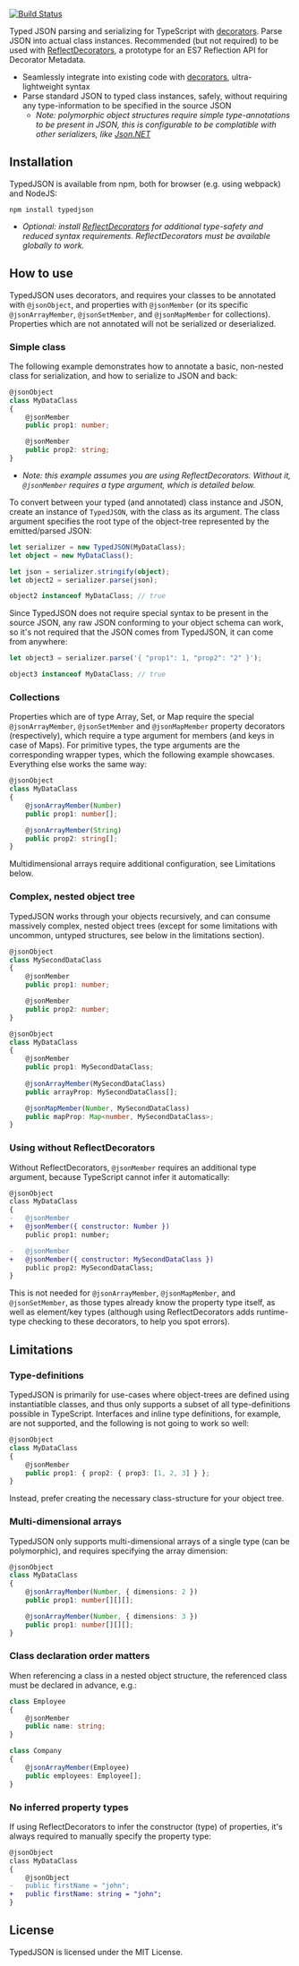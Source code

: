 [![Build Status](https://travis-ci.com/Neos3452/TypedJSON.svg?branch=master)](https://travis-ci.com/Neos3452/TypedJSON)

Typed JSON parsing and serializing for TypeScript with [decorators](https://github.com/Microsoft/TypeScript-Handbook/blob/master/pages/Decorators.md). Parse JSON into actual class instances. Recommended (but not required) to be used with [ReflectDecorators](https://github.com/rbuckton/ReflectDecorators), a prototype for an ES7 Reflection API for Decorator Metadata.

 - Seamlessly integrate into existing code with [decorators](https://github.com/Microsoft/TypeScript-Handbook/blob/master/pages/Decorators.md), ultra-lightweight syntax
 - Parse standard JSON to typed class instances, safely, without requiring any type-information to be specified in the source JSON
   - _Note: polymorphic object structures require simple type-annotations to be present in JSON, this is configurable to be complatible with other serializers, like [Json.NET](https://www.newtonsoft.com/json)_
 
## Installation

TypedJSON is available from npm, both for browser (e.g. using webpack) and NodeJS:

```
npm install typedjson
```

 - _Optional: install [ReflectDecorators](https://github.com/rbuckton/ReflectDecorators) for additional type-safety and reduced syntax requirements. ReflectDecorators must be available globally to work._

## How to use

TypedJSON uses decorators, and requires your classes to be annotated with `@jsonObject`, and properties with `@jsonMember` (or its specific `@jsonArrayMember`, `@jsonSetMember`, and `@jsonMapMember` for collections). Properties which are not annotated will not be serialized or deserialized.

### Simple class

The following example demonstrates how to annotate a basic, non-nested class for serialization, and how to serialize to JSON and back:

```ts
@jsonObject
class MyDataClass
{
    @jsonMember
    public prop1: number;

    @jsonMember
    public prop2: string;
}
```

 - _Note: this example assumes you are using ReflectDecorators. Without it, `@jsonMember` requires a type argument, which is detailed below._

To convert between your typed (and annotated) class instance and JSON, create an instance of `TypedJSON`, with the class as its argument. The class argument specifies the root type of the object-tree represented by the emitted/parsed JSON:

```ts
let serializer = new TypedJSON(MyDataClass);
let object = new MyDataClass();

let json = serializer.stringify(object);
let object2 = serializer.parse(json);

object2 instanceof MyDataClass; // true
```

Since TypedJSON does not require special syntax to be present in the source JSON, any raw JSON conforming to your object schema can work, so it's not required that the JSON comes from TypedJSON, it can come from anywhere:

```ts
let object3 = serializer.parse('{ "prop1": 1, "prop2": "2" }');

object3 instanceof MyDataClass; // true
```

### Collections

Properties which are of type Array, Set, or Map require the special `@jsonArrayMember`, `@jsonSetMember` and `@jsonMapMember` property decorators (respectively), which require a type argument for members (and keys in case of Maps). For primitive types, the type arguments are the corresponding wrapper types, which the following example showcases. Everything else works the same way:

```ts
@jsonObject
class MyDataClass
{
    @jsonArrayMember(Number)
    public prop1: number[];

    @jsonArrayMember(String)
    public prop2: string[];
}
```

Multidimensional arrays require additional configuration, see Limitations below.

### Complex, nested object tree

TypedJSON works through your objects recursively, and can consume massively complex, nested object trees (except for some limitations with uncommon, untyped structures, see below in the limitations section).

```ts
@jsonObject
class MySecondDataClass
{
    @jsonMember
    public prop1: number;

    @jsonMember
    public prop2: number;
}

@jsonObject
class MyDataClass
{
    @jsonMember
    public prop1: MySecondDataClass;
    
    @jsonArrayMember(MySecondDataClass)
    public arrayProp: MySecondDataClass[];

    @jsonMapMember(Number, MySecondDataClass)
    public mapProp: Map<number, MySecondDataClass>;
}
```

### Using without ReflectDecorators

Without ReflectDecorators, `@jsonMember` requires an additional type argument, because TypeScript cannot infer it automatically:

```diff
@jsonObject
class MyDataClass
{
-   @jsonMember
+   @jsonMember({ constructor: Number })
    public prop1: number;

-   @jsonMember
+   @jsonMember({ constructor: MySecondDataClass })
    public prop2: MySecondDataClass;
}
```

This is not needed for `@jsonArrayMember`, `@jsonMapMember`, and `@jsonSetMember`, as those types already know the property type itself, as well as element/key types (although using ReflectDecorators adds runtime-type checking to these decorators, to help you spot errors).

## Limitations

### Type-definitions

TypedJSON is primarily for use-cases where object-trees are defined using instantiatible classes, and thus only supports a subset of all type-definitions possible in TypeScript. Interfaces and inline type definitions, for example, are not supported, and the following is not going to work so well:

```ts
@jsonObject
class MyDataClass
{
    @jsonMember
    public prop1: { prop2: { prop3: [1, 2, 3] } };
}
```

Instead, prefer creating the necessary class-structure for your object tree.

### Multi-dimensional arrays

TypedJSON only supports multi-dimensional arrays of a single type (can be polymorphic), and requires specifying the array dimension:

```ts
@jsonObject
class MyDataClass
{
    @jsonArrayMember(Number, { dimensions: 2 })
    public prop1: number[][][];

    @jsonArrayMember(Number, { dimensions: 3 })
    public prop1: number[][][];
}
```

### Class declaration order matters

When referencing a class in a nested object structure, the referenced class must be declared in advance, e.g.:

```typescript
class Employee
{
    @jsonMember
    public name: string;
}

class Company
{
    @jsonArrayMember(Employee)
    public employees: Employee[];
}
```

### No inferred property types

If using ReflectDecorators to infer the constructor (type) of properties, it's always required to manually specify the property type:

```diff
@jsonObject
class MyDataClass
{
    @jsonObject
-   public firstName = "john";
+   public firstName: string = "john";
}
```

## License

TypedJSON is licensed under the MIT License.
